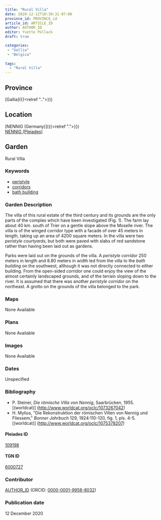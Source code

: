 ```yaml
---
title: "Rural Villa"
date: 2020-12-12T10:39:31-07:00
province_id: PROVINCE_id
article_id: ARTICLE_ID
author: AUTHOR_ID
editor: Yvette Pollack
draft: true

categories:
 - "Gallia"
 - "Belgica"
 
tags:
  - "Rural Villa"
---
```


## Province
[Gallia]({{<relref "..">}})

## Location

[NENNIG  (Germany)]({{<relref ".">}}) \
[NENNIG (Pleiades)](https://pleiades.stoa.org/places/109198)

<!--### Location Description-->

<!-- LEAVE THIS BLANK FOR NOW -->

<!--## Sublocation-->

<!--
[AREA WITHIN LOCATION, LIKE “PALATINE HILL”](GEOREFERENCE LINK)
A sublocation is any area larger than an individual garden, but located within a location. I would always try to include a link to a controlled vocabulary here if possible. This ID may well be different from the Garden ID, e.g., Pompeii versus a Garden in one of the houses which has its own Pleiades ID.
-->

<!-- ### Sublocation Description -->

## Garden
Rural Villa

### Keywords
- [peristyle](http://vocab.getty.edu/page/aat/300080971)
- [corridors](http://vocab.getty.edu/page/aat/300004294)
- [bath building](http://vocab.getty.edu/page/aat/300007347)

### Garden Description

The villa of this rural estate of the third century and its grounds are the only parts of the complex which have been investigated (Fig. 1). The farm lay about 40 km. south of Trier on a gentle slope above the Moselle river. The villa is of the winged corridor type with a facade of over 45 meters in length, taking up an area of 4200 square meters. In the villa were two *peristyle courtyards*, but both were paved with slabs of red sandstone rather than having been laid out as gardens.

Parks were laid out on the grounds of the villa. A *peristyle corridor* 250 meters in length and 8.80 meters in width led from the villa to the *bath building* on the southwest, although it was not directly connected to either building. From the open-sided *corridor* one could enjoy the view of the almost certainly landscaped grounds, and of the terrain sloping down to the river. It is assumed that there was another *peristyle corridor* on the northeast. A grotto on the grounds of the villa belonged to the park.

<!-- Text comes from draft file-->


### Maps

None Available

### Plans

None Available
<!--
{{< figure src="IMG_URL" alt="ALT_TEXT" title="CAPTION" >}}
-->

### Images

None Available
<!--
{{< figure src="IMG_URL" alt="ALT_TEXT" title="CAPTION" >}}
-->

### Dates
Unspecified

### Bibliography
- P. Steiner, *Die römische Villa von Nennig*, Saarbrücken, 1955. [(worldcat)] (http://www.worldcat.org/oclc/1073267042)
- H. Mylius, "Die Rekonstruktion der römischen Villen von Nennig und Fliessem," *Bonner Jahrbuch* 129, 1924:110-120, fig. 1, pls. 4-5. [(worldcat)] (http://www.worldcat.org/oclc/1075378207)

<!--#### Periodo ID-->

<!-- [PERIODO_ID](https://pleiades.stoa.org/places/PLEIADES_ID) -->

#### Pleiades ID

[109198](https://pleiades.stoa.org/places/109198)

#### TGN ID
[6000727](http://vocab.getty.edu/page/tgn/6000727)

### Contributor
[AUTHOR_ID](link) (ORCID: [0000-0001-9958-8032](https://orcid.org/0000-0001-9958-8032))

### Publication date
12 December 2020

<!--### Related articles-->

<!-- Links to other related articles. Leave blank for now -->
